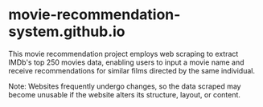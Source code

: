 # movie-recommendation-system.github.io
This movie recommendation project employs web scraping to extract IMDb's top 250 movies data, enabling users to input a movie name and receive recommendations for similar films directed by the same individual.


Note: Websites frequently undergo changes, so the data scraped may become unusable if the website alters its structure, layout, or content.
